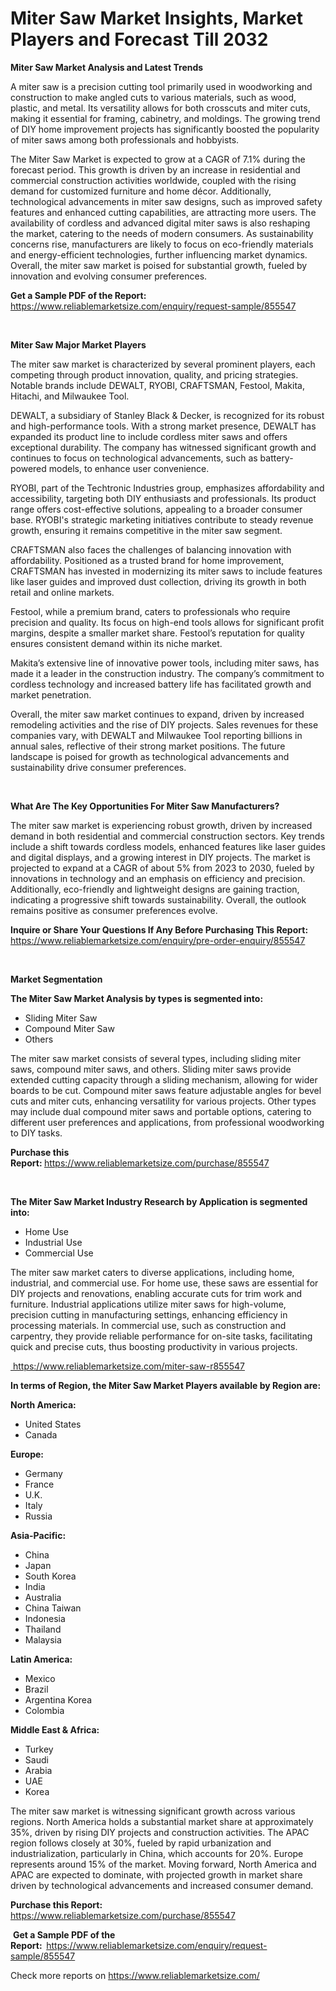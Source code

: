 <p><h1>Miter Saw Market Insights, Market Players and Forecast Till 2032</h1></p><p><strong>Miter Saw Market Analysis and Latest Trends</strong></p>
<p><p>A miter saw is a precision cutting tool primarily used in woodworking and construction to make angled cuts to various materials, such as wood, plastic, and metal. Its versatility allows for both crosscuts and miter cuts, making it essential for framing, cabinetry, and moldings. The growing trend of DIY home improvement projects has significantly boosted the popularity of miter saws among both professionals and hobbyists.</p><p>The Miter Saw Market is expected to grow at a CAGR of 7.1% during the forecast period. This growth is driven by an increase in residential and commercial construction activities worldwide, coupled with the rising demand for customized furniture and home décor. Additionally, technological advancements in miter saw designs, such as improved safety features and enhanced cutting capabilities, are attracting more users. The availability of cordless and advanced digital miter saws is also reshaping the market, catering to the needs of modern consumers. As sustainability concerns rise, manufacturers are likely to focus on eco-friendly materials and energy-efficient technologies, further influencing market dynamics. Overall, the miter saw market is poised for substantial growth, fueled by innovation and evolving consumer preferences.</p></p>
<p><strong>Get a Sample PDF of the Report:&nbsp;</strong> <a href="https://www.reliablemarketsize.com/enquiry/request-sample/855547?utm_campaign=2460&utm_medium=2&utm_source=Github&utm_content=ia&utm_term=10042025&utm_id=miter-saw">https://www.reliablemarketsize.com/enquiry/request-sample/855547</a></p>
<p>&nbsp;</p>
<p><strong>Miter Saw Major Market Players</strong></p>
<p><p>The miter saw market is characterized by several prominent players, each competing through product innovation, quality, and pricing strategies. Notable brands include DEWALT, RYOBI, CRAFTSMAN, Festool, Makita, Hitachi, and Milwaukee Tool.</p><p>DEWALT, a subsidiary of Stanley Black & Decker, is recognized for its robust and high-performance tools. With a strong market presence, DEWALT has expanded its product line to include cordless miter saws and offers exceptional durability. The company has witnessed significant growth and continues to focus on technological advancements, such as battery-powered models, to enhance user convenience.</p><p>RYOBI, part of the Techtronic Industries group, emphasizes affordability and accessibility, targeting both DIY enthusiasts and professionals. Its product range offers cost-effective solutions, appealing to a broader consumer base. RYOBI's strategic marketing initiatives contribute to steady revenue growth, ensuring it remains competitive in the miter saw segment.</p><p>CRAFTSMAN also faces the challenges of balancing innovation with affordability. Positioned as a trusted brand for home improvement, CRAFTSMAN has invested in modernizing its miter saws to include features like laser guides and improved dust collection, driving its growth in both retail and online markets.</p><p>Festool, while a premium brand, caters to professionals who require precision and quality. Its focus on high-end tools allows for significant profit margins, despite a smaller market share. Festool’s reputation for quality ensures consistent demand within its niche market.</p><p>Makita’s extensive line of innovative power tools, including miter saws, has made it a leader in the construction industry. The company’s commitment to cordless technology and increased battery life has facilitated growth and market penetration.</p><p>Overall, the miter saw market continues to expand, driven by increased remodeling activities and the rise of DIY projects. Sales revenues for these companies vary, with DEWALT and Milwaukee Tool reporting billions in annual sales, reflective of their strong market positions. The future landscape is poised for growth as technological advancements and sustainability drive consumer preferences.</p></p>
<p>&nbsp;</p>
<p><strong>What Are The Key Opportunities For Miter Saw Manufacturers?</strong></p>
<p><p>The miter saw market is experiencing robust growth, driven by increased demand in both residential and commercial construction sectors. Key trends include a shift towards cordless models, enhanced features like laser guides and digital displays, and a growing interest in DIY projects. The market is projected to expand at a CAGR of about 5% from 2023 to 2030, fueled by innovations in technology and an emphasis on efficiency and precision. Additionally, eco-friendly and lightweight designs are gaining traction, indicating a progressive shift towards sustainability. Overall, the outlook remains positive as consumer preferences evolve.</p></p>
<p><strong>Inquire or Share Your Questions If Any Before Purchasing This Report:</strong> <a href="https://www.reliablemarketsize.com/enquiry/pre-order-enquiry/855547?utm_campaign=2460&utm_medium=2&utm_source=Github&utm_content=ia&utm_term=10042025&utm_id=miter-saw">https://www.reliablemarketsize.com/enquiry/pre-order-enquiry/855547</a></p>
<p>&nbsp;</p>
<p><strong>Market Segmentation</strong></p>
<p><strong>The Miter Saw Market Analysis by types is segmented into:</strong></p>
<p><ul><li>Sliding Miter Saw</li><li>Compound Miter Saw</li><li>Others</li></ul></p>
<p><p>The miter saw market consists of several types, including sliding miter saws, compound miter saws, and others. Sliding miter saws provide extended cutting capacity through a sliding mechanism, allowing for wider boards to be cut. Compound miter saws feature adjustable angles for bevel cuts and miter cuts, enhancing versatility for various projects. Other types may include dual compound miter saws and portable options, catering to different user preferences and applications, from professional woodworking to DIY tasks.</p></p>
<p><strong>Purchase this Report:&nbsp;</strong><a href="https://www.reliablemarketsize.com/purchase/855547?utm_campaign=2460&utm_medium=2&utm_source=Github&utm_content=ia&utm_term=10042025&utm_id=miter-saw">https://www.reliablemarketsize.com/purchase/855547</a></p>
<p>&nbsp;</p>
<p><strong>The Miter Saw Market Industry Research by Application is segmented into:</strong></p>
<p><ul><li>Home Use</li><li>Industrial Use</li><li>Commercial Use</li></ul></p>
<p><p>The miter saw market caters to diverse applications, including home, industrial, and commercial use. For home use, these saws are essential for DIY projects and renovations, enabling accurate cuts for trim work and furniture. Industrial applications utilize miter saws for high-volume, precision cutting in manufacturing settings, enhancing efficiency in processing materials. In commercial use, such as construction and carpentry, they provide reliable performance for on-site tasks, facilitating quick and precise cuts, thus boosting productivity in various projects.</p></p>
<p><a href="https://www.reliablemarketsize.com/miter-saw-r855547?utm_campaign=2460&utm_medium=2&utm_source=Github&utm_content=ia&utm_term=10042025&utm_id=miter-saw">&nbsp;https://www.reliablemarketsize.com/miter-saw-r855547</a></p>
<p><strong>In terms of Region, the Miter Saw Market Players available by Region are:</strong></p>
<p>
    <p> <strong> North America: </strong>
        <ul>
            <li>United States</li>
            <li>Canada</li>
        </ul>
        </p> 
    <p> <strong> Europe: </strong>
        <ul>
            <li>Germany</li>
            <li>France</li>
            <li>U.K.</li>
            <li>Italy</li>
            <li>Russia</li>
        </ul>
        </p> 
    <p> <strong> Asia-Pacific: </strong>
        <ul>
            <li>China</li>
            <li>Japan</li>
            <li>South Korea</li>
            <li>India</li>
            <li>Australia</li>
            <li>China Taiwan</li>
            <li>Indonesia</li>
            <li>Thailand</li>
            <li>Malaysia</li>
        </ul>
        </p> 
    <p> <strong> Latin America: </strong>
        <ul>
            <li>Mexico</li>
            <li>Brazil</li>
            <li>Argentina Korea</li>
            <li>Colombia</li>
        </ul>
        </p> 
    <p> <strong> Middle East & Africa: </strong>
        <ul>
            <li>Turkey</li>
            <li>Saudi</li>
            <li>Arabia</li>
            <li>UAE</li>
            <li>Korea</li>
        </ul>
    </p>
    </p>
<p><p>The miter saw market is witnessing significant growth across various regions. North America holds a substantial market share at approximately 35%, driven by rising DIY projects and construction activities. The APAC region follows closely at 30%, fueled by rapid urbanization and industrialization, particularly in China, which accounts for 20%. Europe represents around 15% of the market. Moving forward, North America and APAC are expected to dominate, with projected growth in market share driven by technological advancements and increased consumer demand.</p></p>
<p><strong>Purchase this Report: </strong><a href="https://www.reliablemarketsize.com/purchase/855547?utm_campaign=2460&utm_medium=2&utm_source=Github&utm_content=ia&utm_term=10042025&utm_id=miter-saw">https://www.reliablemarketsize.com/purchase/855547</a></p>
<p>&nbsp;<strong>Get a Sample PDF of the Report:&nbsp;&nbsp;</strong><a href="https://www.reliablemarketsize.com/enquiry/request-sample/855547?utm_campaign=2460&utm_medium=2&utm_source=Github&utm_content=ia&utm_term=10042025&utm_id=miter-saw">https://www.reliablemarketsize.com/enquiry/request-sample/855547</a></p>
<p><strong></strong></p>
<p>Check more reports on <a href="https://www.reliablemarketsize.com/?utm_campaign=2460&utm_medium=2&utm_source=Github&utm_content=ia&utm_term=10042025&utm_id=miter-saw">https://www.reliablemarketsize.com/</a></p>